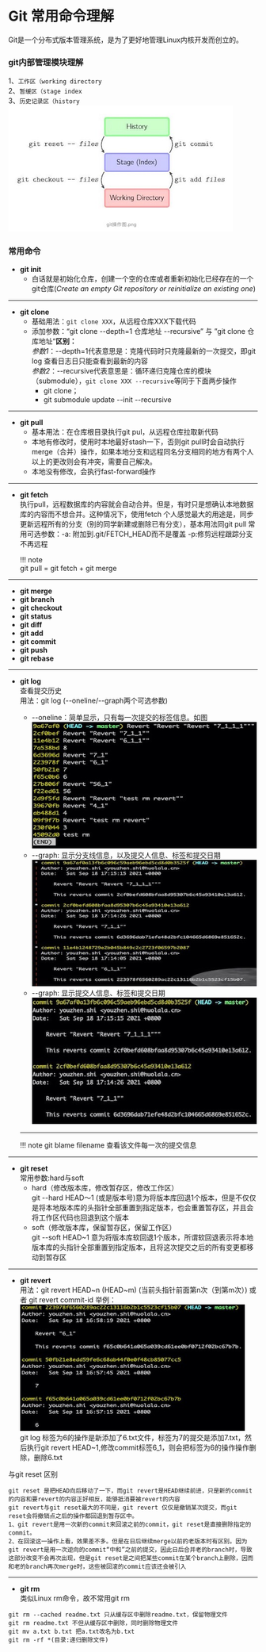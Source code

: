 # Git 常用命令理解

Git是一个分布式版本管理系统，是为了更好地管理Linux内核开发而创立的。

### git内部管理模块理解
1、`工作区（working directory`  
2、`暂缓区（stage index`  
3、`历史记录区（history`    
![Git区域划分](images/area.jpg "Git区域划分")  


### 常用命令
- **git init**  
    * 白话就是初始化仓库，创建一个空的仓库或者重新初始化已经存在的一个git仓库(*Create an empty Git repository or reinitialize an existing one*)

---
- **git clone**  
    * 基础用法：`git clone XXX`，从远程仓库XXX下载代码
    * 添加参数：“git clone --depth=1 仓库地址 --recursive” 与 ”git clone 仓库地址“**区别：**  
    *参数1*：--depth=1代表意思是：克隆代码时只克隆最新的一次提交，即git log 查看日志日只能查看到最新的内容  
    *参数2*：--recursive代表意思是：循环递归克隆仓库的模块（submodule），`git clone XXX --recursive`等同于下面两步操作 
        * git clone；
        * git submodule update --init --recursive  

---
- **git pull**  
    * 基本用法：在仓库根目录执行git pul，从远程仓库拉取新代码
    * 本地有修改时，使用时本地最好stash一下，否则git pull时会自动执行merge（合并）操作，如果本地分支和远程同名分支相同的地方有两个人以上的更改则会有冲突，需要自己解决。    
    * 本地没有修改，会执行fast-forward操作  

---
- **git fetch**   
执行pull，远程数据库的内容就会自动合并。但是，有时只是想确认本地数据库的内容而不想合并。这种情况下，使用fetch
个人感觉最大的用途是，同步更新远程所有的分支（别的同学新建或删除已有分支），基本用法同git pull
常用可选参数：-a: 附加到.git/FETCH_HEAD而不是覆盖 -p:修剪远程跟踪分支不再远程


    !!! note  
    git pull = git fetch + git merge

---
- **git merge**   
- **git branch**
- **git checkout**  
- **git status**  
- **git diff**   
- **git add**  
- **git commit**  
- **git push**  
- **git rebase**   

--- 
- **git log**   
查看提交历史  
用法：git log (--oneline/--graph两个可选参数)  
    * --oneline：简单显示，只有每一次提交的标签信息。如图  
    ![log-one](images/log-one.jpg "log-one") 
    * --graph: 显示分支线信息，以及提交人信息、标签和提交日期   
    ![log-graph](images/log-graph.jpg "log-one")
    * --graph: 显示提交人信息、标签和提交日期   
    ![log](images/log.jpg "log")  

    ---  
    !!! note 
    git blame filename 查看该文件每一次的提交信息

---
- **git reset**   
常用参数:hard与soft  
    * hard（修改版本库，修改暂存区，修改工作区）  
    git --hard HEAD～1 (或是版本号)意为将版本库回退1个版本，但是不仅仅是将本地版本库的头指针全部重置到指定版本，也会重置暂存区，并且会将工作区代码也回退到这个版本
    * soft（修改版本库，保留暂存区，保留工作区）  
    git --soft HEAD~1 意为将版本库软回退1个版本，所谓软回退表示将本地版本库的头指针全部重置到指定版本，且将这次提交之后的所有变更都移动到暂存区  

---
- **git revert**  
用法：git revert HEAD~n (HEAD~m) (当前头指针前面第n次（到第m次）)  或者 git revert commit-id
举例：  
![gitrevert](images/revert.jpg "git revert")    
git log 标签为6的操作是新添加了6.txt文件，标签为7的提交是添加7.txt，然后执行git revert HEAD~1,修改commit标签6_1，则会把标签为6的操作操作删除，删除6.txt

与git reset 区别
```
git reset 是把HEAD向后移动了一下，而git revert是HEAD继续前进，只是新的commit的内容和要revert的内容正好相反，能够抵消要被revert的内容   
git revert与git reset最大的不同是，git revert 仅仅是撤销某次提交，而git reset会将撤销点之后的操作都回退到暂存区中。
1、git revert是用一次新的commit来回滚之前的commit，git reset是直接删除指定的commit。
2、在回滚这一操作上看，效果差不多。但是在日后继续merge以前的老版本时有区别。因为git revert是用一次逆向的commit“中和”之前的提交，因此日后合并老的branch时，导致这部分改变不会再次出现，但是git reset是之间把某些commit在某个branch上删除，因而和老的branch再次merge时，这些被回滚的commit应该还会被引入
```
---
- **git rm**  
类似Linux rm命令，故不常用git rm
```   
git rm --cached readme.txt 只从缓存区中删除readme.txt，保留物理文件  
git rm readme.txt 不但从缓存区中删除，同时删除物理文件  
git mv a.txt b.txt 把a.txt改名为b.txt  
git rm -rf *(目录:递归删除文件)  
```

